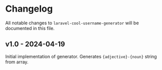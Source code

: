 # Changelog

All notable changes to `laravel-cool-username-generator` will be documented in this file.

## v1.0 - 2024-04-19

Initial implementation of generator. Generates `{adjective}-{noun}` string from array.
